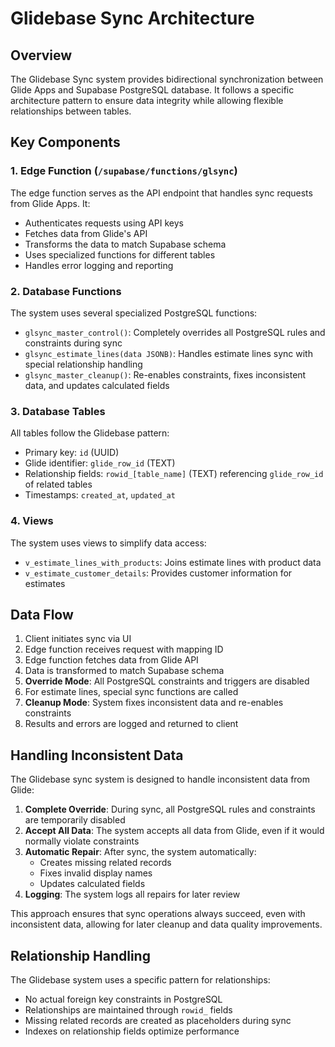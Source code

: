 # Glidebase Sync Architecture

## Overview

The Glidebase Sync system provides bidirectional synchronization between Glide Apps and Supabase PostgreSQL database. It follows a specific architecture pattern to ensure data integrity while allowing flexible relationships between tables.

## Key Components

### 1. Edge Function (`/supabase/functions/glsync`)

The edge function serves as the API endpoint that handles sync requests from Glide Apps. It:

- Authenticates requests using API keys
- Fetches data from Glide's API
- Transforms the data to match Supabase schema
- Uses specialized functions for different tables
- Handles error logging and reporting

### 2. Database Functions

The system uses several specialized PostgreSQL functions:

- `glsync_master_control()`: Completely overrides all PostgreSQL rules and constraints during sync
- `glsync_estimate_lines(data JSONB)`: Handles estimate lines sync with special relationship handling
- `glsync_master_cleanup()`: Re-enables constraints, fixes inconsistent data, and updates calculated fields

### 3. Database Tables

All tables follow the Glidebase pattern:
- Primary key: `id` (UUID)
- Glide identifier: `glide_row_id` (TEXT)
- Relationship fields: `rowid_[table_name]` (TEXT) referencing `glide_row_id` of related tables
- Timestamps: `created_at`, `updated_at`

### 4. Views

The system uses views to simplify data access:
- `v_estimate_lines_with_products`: Joins estimate lines with product data
- `v_estimate_customer_details`: Provides customer information for estimates

## Data Flow

1. Client initiates sync via UI
2. Edge function receives request with mapping ID
3. Edge function fetches data from Glide API
4. Data is transformed to match Supabase schema
5. **Override Mode**: All PostgreSQL constraints and triggers are disabled
6. For estimate lines, special sync functions are called
7. **Cleanup Mode**: System fixes inconsistent data and re-enables constraints
8. Results and errors are logged and returned to client

## Handling Inconsistent Data

The Glidebase sync system is designed to handle inconsistent data from Glide:

1. **Complete Override**: During sync, all PostgreSQL rules and constraints are temporarily disabled
2. **Accept All Data**: The system accepts all data from Glide, even if it would normally violate constraints
3. **Automatic Repair**: After sync, the system automatically:
   - Creates missing related records
   - Fixes invalid display names
   - Updates calculated fields
4. **Logging**: The system logs all repairs for later review

This approach ensures that sync operations always succeed, even with inconsistent data, allowing for later cleanup and data quality improvements.

## Relationship Handling

The Glidebase system uses a specific pattern for relationships:

- No actual foreign key constraints in PostgreSQL
- Relationships are maintained through `rowid_` fields
- Missing related records are created as placeholders during sync
- Indexes on relationship fields optimize performance

